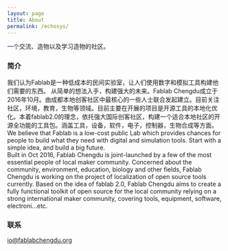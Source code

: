 ```yaml
---
layout: page
title: About
permalink: /echosys/
---
```

一个交流、造物以及学习造物的社区。  

### 简介

我们认为Fablab是一种低成本的民间实验室，让人们使用数字和模拟工具构建他们需要的东西。 从简单的想法入手，构建强大的未来。Fablab Chengdu成立于2016年10月。由成都本地创客社区中最核心的一些人士联合发起建立。目前关注社区，环境，教育，生物等领域。目前主要在开展的项目是开源工具的本地化优化。本着fablab2.0的理念，依托强大国际创客社区，构建一个适合本地社区的开源全功能的工具包。涵盖工具，设备，软件，电子，控制器，生物合成等方面。  
We believe that Fablab is a low-cost public Lab which provides chances for people to build what they need with digital and simulation tools. Start with a simple idea, and build a big future.  
Built in Oct 2016, Fablab Chengdu is joint-launched by a few of the most essential people of local maker community. Concerned about the community, environment, education, biology and other fields, Fablab Chengdu is working on the project of localization of open source tools currently. Based on the idea of fablab 2.0, Fablab Chengdu aims to create a fully functional toolkit of open source for the local community relying on a strong international maker community, covering tools, equipment, software, electroni…etc.    


### 联系

[io@fablabchengdu.org](mailto:io@fablabchengdu.org)
